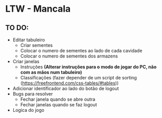 # LTW - Mancala

## TO DO:
- Editar tabuleiro 
  - Criar sementes
  - Colocar o numero de sementes ao lado de cada cavidade
  - Colocar o numero de sementes dos armazens
- Criar janelas
  - Instruções **(Alterar instruções para o modo de jogar do PC, não com as mãos num tabuleiro)**
  - Classificações (fazer depender de um script de sorting (https://freefrontend.com/css-tables/#tables))
- Adicionar identificador ao lado do botão de logout
- Bugs para resolver
  - Fechar janela quando se abre outra
  - Fechar janelas quando se faz logout
- Logica do jogo

